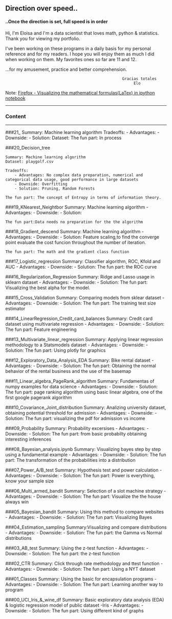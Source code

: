 ## Direction over speed..
#### ..Once the direction is set, full speed is in order

Hi, I'm Eloisa and I'm a data scientist that loves math, python & statistics. Thank you for viewing my portfolio. 

I've been working on these programs in a daily basis for my personal reference and for my readers. I hope you will enjoy them as much I did when working on them. My favorites ones so far are 11 and 12.

...for my amusement, practice and better comprehension.



                                                       Gracias totales
                                                            Elo



Note: [Firefox - Visualizing the mathematical formulas(LaTex) in ipython notebook](http://docs.mathjax.org/en/latest/installation.html#firefox-and-local-fonts) 


---
### Content
---


###21_
  	Summary: Machine learning algorithm
  	Tradeoffs:
  		- Advantages:
  		- Downside:
  		- Solution:
  	Dataset: 
  	The fun part: In process
  	
###20_Decision_tree

  	Summary: Machine learning algorithm
  	Dataset: playgolf.csv
  	
  	Tradeoffs: 	
  		- Advantages: No complex data preparation, numerical and categorical data usage, good performance in large datasets 
  		- Downside: Overfitting
  		- Solution: Pruning, Random Forests
	
	The fun part: The concept of Entropy in terms of information theory.

###19_KNearest_Neightbor
  	Summary: Machine learning algorithm
  	- Advantages:
  	- Downside:
  	- Solution:
  	
  	The fun part:Data needs no preparation for the the algorithm

###18_Gradient_descend
  	Summary: Machine learning algorithm
  	- Advantages:
  	- Downside:
  	- Solution: Feature scaling,to find the converge point evaluate the cost funcion throughout the number of iteration.
  	
  	The fun part: The math and the gradient class function
  	
###17_Logistic_regression
    Summary: Classifier algorithm, ROC, Kfold and AUC
  	- Advantages:
  	- Downside:
  	- Solution:
  	The fun part: the ROC curve
  	
###16_Regularization_Regression
  	Summary: Ridge and Lasso usage in sklearn dataset
  	- Advantages:
  	- Downside:
  	- Solution:
  	The fun part: Visualizing the best alpha for the model.
  	
###15_Cross_Validation
  	Summary: Comparing models from sklear dataset
  	- Advantages:
  	- Downside:
  	- Solution:
  	The fun part: The training test size estimator
  	
###14_LinearRegression_Credit_card_balances
  	Summary: Credit card dataset  using multivariate regression
  	- Advantages:
  	- Downside:
  	- Solution:
  	The fun part: Feature engineering
  	
###13_Multivariate_linear_regression
  	Summary: Applying linear regression methodology to a Statsmodels dataset 
  	- Advantages:
  	- Downside:
  	- Solution:
  	The fun part: Using plotly for graphics
  	  	
###12_Exploratory_Data_Analysis_EDA
  	Summary: Bike rental dataset
  	- Advantages:
  	- Downside:
  	- Solution:
  	The fun part: Obtaining the normal behavior of the rental business and the use of the basemap
  	
###11_Linear_algebra_PageRank_algorithm
  	Summary: Fundamentas of numpy examples for data science
  	- Advantages:
  	- Downside:
  	- Solution:
  	The fun part: page ranking algorithm using basic linear algebra, one of the first google pagerank algorithm
  	
###10_Covariance_Joint_distribution
  	Summary: Analizing university dataset, obtaining potential threshold for admission
  	- Advantages:
  	- Downside:
  	- Solution:
  	The fun part: visualizing the pdf for admission vs income
  	
###09_Probability
  	Summary: Probability excersises
  	- Advantages:
  	- Downside:
  	- Solution:
  	The fun part: from basic probabilty obtaining interesting inferences
  	
###08_Bayesian_analysis.ipynb
  	Summary: Visualizing bayes step by step using a fundamental example
  	- Advantages:
  	- Downside:
  	- Solution:
  	The fun part: The transformation of the probabilities into a distribution
  	
###07_Power_A/B_test
    Summary: Hypothesis test and power calculation
    - Advantages:
  	- Downside:
  	- Solution:
  	The fun part: Power is everything, know your sample size 
  
###06_Multi_armed_bandit
  	Summary: Selection of a slot machine strategy 
  	- Advantages:
  	- Downside:
  	- Solution:
  	The fun part: Visualize the the house always win
  
###05_Bayesian_bandit
  	Summary: Using this method to compare websites
  	- Advantages:
  	- Downside:
  	- Solution:
  	The fun part: Visualizing Bayes
  
###04_Estimation_sampling
   	Summary:Visualizing and compare distributions
   	- Advantages:
  	- Downside:
  	- Solution:
  	The fun part: the Gamma vs Normal distributions
  
###03_AB_test
    Summary: Using the z-test function
    - Advantages:
  	- Downside:
  	- Solution:
  	The fun part: the z-test function
  
###02_CTR
    Summary: Click through rate methodology and ttest function
    - Advantages:
  	- Downside:
  	- Solution:
  	The fun part: Using a NYT dataset 
  
###01_Classes
  	Summary: Using the basic for encapsulation programs
  	- Advantages:
  	- Downside:
  	- Solution:
  	The fun part: Learning another way to program
  
###00_UCI_Iris_&_wine_df
  	Summary: Basic exploratory data analysis (EDA) & logistic regression model of public dataset -Iris
  	- Advantages:
  	- Downside:
  	- Solution:
  	The fun part: Using different kind of graphs
  


  
  
  
  
  
  
  
  
  
  
  
  
  
 


